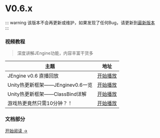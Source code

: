 # V0.6.x

::: warning
该版本不会再更新或维护，如果发现了任何Bug，请更新到[最新版本](../)
:::


### 视频教程

> 深度讲解JEngine功能，内容丰富干货多


| 主题                               | 地址                                                    |
| ---------------------------------- | ------------------------------------------------------- |
| JEngine v0.6 直播回放              | [开始播放](https://www.bilibili.com/video/BV1My4y1B7FL) |
| Unity热更新框架——JEnginev0.6一览   | [开始播放](https://www.bilibili.com/video/BV1Yv411j7wS) |
| Unity热更新框架——ClassBind详解     | [开始播放](https://www.bilibili.com/video/BV1ko4y1Q7rB) |
| 游戏热更竟然只需10分钟？！         | [开始播放](https://www.bilibili.com/video/BV17f4y1W7PM) |



### 文档部分
[开始阅读 →](./startup)
